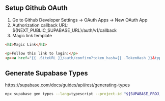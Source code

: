 ## Setup Github OAuth 
1. Go to Github Developer Settings -> OAuth Apps -> New OAuth App
2. Authorization callback URL: ${NEXT_PUBLIC_SUPABASE_URL}/auth/v1/callback
3. Magic link template
```html
<h2>Magic Link</h2>

<p>Follow this link to login:</p>
<p><a href="{{ .SiteURL }}/auth/confirm?token_hash={{ .TokenHash }}&type=magiclink">Log In</a></p>
```

## Generate Supabase Types
https://supabase.com/docs/guides/api/rest/generating-types
```bash
npx supabase gen types --lang=typescript --project-id "${SUPABASE_PROJ_ID}" --schema public > src/types/supabase.ts
```